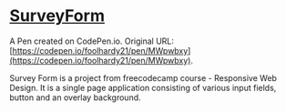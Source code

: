 # [SurveyForm](https://www.freecodecamp.org/learn/responsive-web-design/responsive-web-design-projects/build-a-tribute-page)

A Pen created on CodePen.io. Original URL: [https://codepen.io/foolhardy21/pen/MWpwbxy](https://codepen.io/foolhardy21/pen/MWpwbxy).

Survey Form is a project from freecodecamp course - Responsive Web Design. It is a single page application consisting of various input fields, button and an overlay background.

